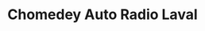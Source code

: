 ---
title: "Chomedey Auto Radio Laval"
url: /laval/chomedey-auto-radio-laval/
shop: Autowerkstatt
---